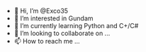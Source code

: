 - 👋 Hi, I’m @Exco35
- 👀 I’m interested in Gundam
- 🌱 I’m currently learning Python and C+/C#
- 💞️ I’m looking to collaborate on ...
- 📫 How to reach me ...

<!---
Exco35/Exco35 is a ✨ special ✨ repository because its `README.md` (this file) appears on your GitHub profile.
You can click the Preview link to take a look at your changes.
--->
